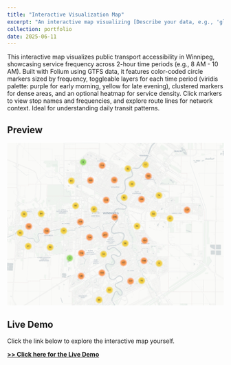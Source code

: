 ```yaml
---
title: "Interactive Visualization Map"
excerpt: "An interactive map visualizing [Describe your data, e.g., 'global seismic activity'] using [Describe your technology, e.g., 'Leaflet.js and Python']. Add your brief, one-sentence description here."
collection: portfolio
date: 2025-06-11
---
```


This interactive map visualizes public transport accessibility in Winnipeg, showcasing service frequency across 2-hour time periods (e.g., 8 AM - 10 AM). Built with Folium using GTFS data, it features color-coded circle markers sized by frequency, toggleable layers for each time period (viridis palette: purple for early morning, yellow for late evening), clustered markers for dense areas, and an optional heatmap for service density. Click markers to view stop names and frequencies, and explore route lines for network context. Ideal for understanding daily transit patterns.

## Preview

![Map Visualization Screenshot](../assets/transit_winnipeg.png)
## Live Demo

Click the link below to explore the interactive map yourself.

[**>> Click here for the Live Demo**](https://dy-chang.github.io/winnipeg-transit-accessibility-map/)
